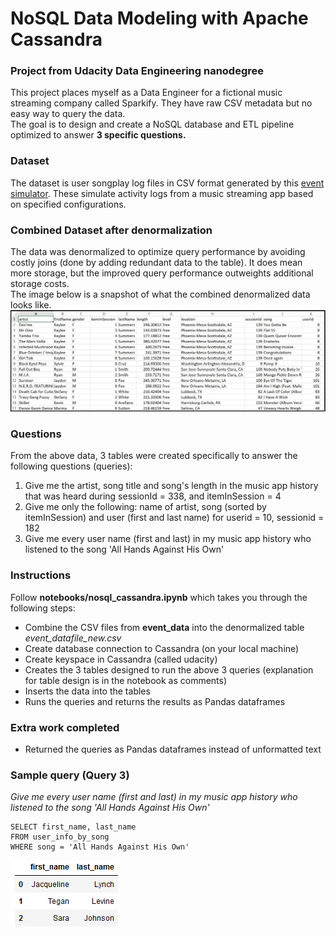 # NoSQL Data Modeling with Apache Cassandra
### Project from Udacity Data Engineering nanodegree
This project places myself as a Data Engineer for a fictional music streaming company called Sparkify. They have raw CSV metadata but no easy way to query the data.  
The goal is to design and create a NoSQL database and ETL pipeline optimized to answer **3 specific questions.**

### Dataset
The dataset is user songplay log files in CSV format generated by this [event simulator](https://github.com/Interana/eventsim). These simulate activity logs from a music streaming app based on specified configurations.  

### Combined Dataset after denormalization
The data was denormalized to optimize query performance by avoiding costly joins (done by adding redundant data to the table). It does mean more storage, but the improved query performance outweights additional storage costs.  
The image below is a snapshot of what the combined denormalized data looks like.  
<img src="images/image_event_datafile_new.jpg">  

### Questions
From the above data, 3 tables were created specifically to answer the following questions (queries):  

1. Give me the artist, song title and song's length in the music app history that was heard during  sessionId = 338, and itemInSession  = 4  
2. Give me only the following: name of artist, song (sorted by itemInSession) and user (first and last name) for userid = 10, sessionid = 182  
3. Give me every user name (first and last) in my music app history who listened to the song 'All Hands Against His Own'

### Instructions
Follow **notebooks/nosql_cassandra.ipynb** which takes you through the following steps:
- Combine the CSV files from **event_data** into the denormalized table *event_datafile_new.csv*
- Create database connection to Cassandra (on your local machine)
- Create keyspace in Cassandra (called udacity)
- Creates the 3 tables designed to run the above 3 queries (explanation for table design is in the notebook as comments)
- Inserts the data into the tables
- Runs the queries and returns the results as Pandas dataframes

### Extra work completed  
- Returned the queries as Pandas dataframes instead of unformatted text

### Sample query (Query 3)
*Give me every user name (first and last) in my music app history who listened to the song 'All Hands Against His Own'*
```
SELECT first_name, last_name            
FROM user_info_by_song
WHERE song = 'All Hands Against His Own'
```
<img src="images/query3_results.PNG">  

